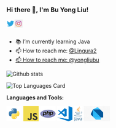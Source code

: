 ### Hi there 👋, I'm Bu Yong Liu!

<a href="https://twitter.com/Lingura2">
  <img align="left" alt="Bu Yong Liu | Twitter" width="21px" src="https://github.com/buyongliu0603/MyOverview/blob/main/assets/twitter.png"/>
</a>
<a href="https://www.instagram.com/yongliubu/">
  <img align="left" alt="Bu Yong Liu | Instragram" width="21px" src="https://github.com/buyongliu0603/MyOverview/blob/main/assets/instagram.jpg"/>
</a>

<br />
<br />

- :books: I’m currently learning Java
- 📫 How to reach me: <a href="https://twitter.com/Lingura2">@Lingura2 
- 📫 How to reach me: <a href="https://www.instagram.com/yongliubu/">@yongliubu</a> 


![Github stats](https://github-readme-stats.vercel.app/api?username=buyongliu0603&theme=blue-green&show_icons=true&count_private=true)


![Top Languages Card](https://github-readme-stats.vercel.app/api/top-langs/?username=buyongliu0603&theme=blue-green&layout=compact)



**Languages and Tools:**  

<code><img height="40" src="https://github.com/buyongliu0603/MyOverview/blob/main/assets/python.png"></code>
<code><img height="40" src="https://github.com/buyongliu0603/MyOverview/blob/main/assets/javascript.png"></code>
<code><img height="40" src="https://github.com/buyongliu0603/MyOverview/blob/main/assets/php.png"></code>
<code><img height="40" src="https://github.com/buyongliu0603/MyOverview/blob/main/assets/visual-studio-code.png"></code>
<code><img height="40" src="https://github.com/buyongliu0603/MyOverview/blob/main/assets/java.png"></code>
<code><img height="40" src="https://github.com/buyongliu0603/MyOverview/blob/main/assets/dart.png"></code>
